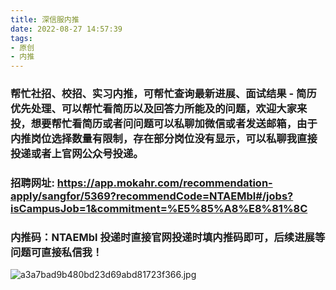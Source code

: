 ```yaml
---
title: 深信服内推
date: 2022-08-27 14:57:39
tags:
- 原创
- 内推
---
```



### 帮忙社招、校招、实习内推，可帮忙查询最新进展、面试结果 - 简历优先处理、可以帮忙看简历以及回答力所能及的问题，欢迎大家来投，想要帮忙看简历或者问问题可以私聊加微信或者发送邮箱，由于内推岗位选择数量有限制，存在部分岗位没有显示，可以私聊我直接投递或者上官网公众号投递。

### 招聘网址:   https://app.mokahr.com/recommendation-apply/sangfor/5369?recommendCode=NTAEMbl#/jobs?isCampusJob=1&commitment=%E5%85%A8%E8%81%8C
    
### 内推码：NTAEMbl   投递时直接官网投递时填内推码即可，后续进展等问题可直接私信我！

![a3a7bad9b480bd23d69abd81723f366.jpg](https://s2.loli.net/2022/08/27/aR4mNMEGDWwsHfT.jpg)